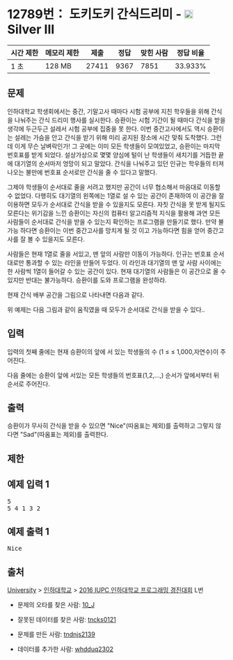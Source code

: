# 12789번： 도키도키 간식드리미 - <img src="https://static.solved.ac/tier_small/8.svg" style="height:20px" /> Silver III



| 시간 제한 | 메모리 제한 | 제출 | 정답 | 맞힌 사람 | 정답 비율 |
| --- | --- | --- | --- | --- | --- |
| 1 초 | 128 MB | 27411 | 9367 | 7851 | 33.933% |
## 문제

인하대학교 학생회에서는 중간, 기말고사 때마다 시험 공부에 지친 학우들을 위해 간식을 나눠주는 간식 드리미 행사를 실시한다. 승환이는 시험 기간이 될 때마다 간식을 받을 생각에 두근두근 설레서 시험 공부에 집중을 못 한다. 이번 중간고사에서도 역시 승환이는 설레는 가슴을 안고 간식을 받기 위해 미리 공지된 장소에 시간 맞춰 도착했다. 그런데 이게 무슨 날벼락인가! 그 곳에는 이미 모든 학생들이 모여있었고, 승환이는 마지막 번호표를 받게 되었다. 설상가상으로 몇몇 양심에 털이 난 학생들이 새치기를 거듭한 끝에 대기열의 순서마저 엉망이 되고 말았다. 간식을 나눠주고 있던 인규는 학우들의 터져 나오는 불만에 번호표 순서로만 간식을 줄 수 있다고 말했다. 

그제야 학생들이 순서대로 줄을 서려고 했지만 공간이 너무 협소해서 마음대로 이동할 수 없었다. 다행히도 대기열의 왼쪽에는 1열로 설 수 있는 공간이 존재하여 이 공간을 잘 이용하면 모두가 순서대로 간식을 받을 수 있을지도 모른다. 자칫 간식을 못 받게 될지도 모른다는 위기감을 느낀 승환이는 자신의 컴퓨터 알고리즘적 지식을 활용해 과연 모든 사람들이 순서대로 간식을 받을 수 있는지 확인하는 프로그램을 만들기로 했다. 만약 불가능 하다면 승환이는 이번 중간고사를 망치게 될 것 이고 가능하다면 힘을 얻어 중간고사를 잘 볼 수 있을지도 모른다.

사람들은 현재 1열로 줄을 서있고, 맨 앞의 사람만 이동이 가능하다. 인규는 번호표 순서대로만 통과할 수 있는 라인을 만들어 두었다. 이 라인과 대기열의 맨 앞 사람 사이에는 한 사람씩 1열이 들어갈 수 있는 공간이 있다. 현재 대기열의 사람들은 이 공간으로 올 수 있지만 반대는 불가능하다. 승환이를 도와 프로그램을 완성하라.

현재 간식 배부 공간을 그림으로 나타내면 다음과 같다.



위 예제는 다음 그림과 같이 움직였을 때 모두가 순서대로 간식을 받을 수 있다..



## 입력

입력의 첫째 줄에는 현재 승환이의 앞에 서 있는 학생들의 수 (1 ≤  ≤ 1,000,자연수)이 주어진다.

다음 줄에는 승환이 앞에 서있는 모든 학생들의 번호표(1,2,...,) 순서가 앞에서부터 뒤 순서로 주어진다.

## 출력

승환이가 무사히 간식을 받을 수 있으면 "Nice"(따옴표는 제외)를 출력하고 그렇지 않다면 "Sad"(따옴표는 제외)를 출력한다.

## 제한

## 예제 입력 1

<pre>5
5 4 1 3 2
</pre>
## 예제 출력 1

<pre>Nice
</pre>
## 출처

[University](/category/5) > [인하대학교](/category/336) > [2016 IUPC 인하대학교 프로그래밍 경진대회](/category/detail/1492) L번

- 문제의 오타를 찾은 사람: [10_J](/user/10_J)

- 잘못된 데이터를 찾은 사람: [tncks0121](/user/tncks0121)

- 문제를 만든 사람: [tndnjs2139](/user/tndnjs2139)

- 데이터를 추가한 사람: [whdduq2302](/user/whdduq2302)